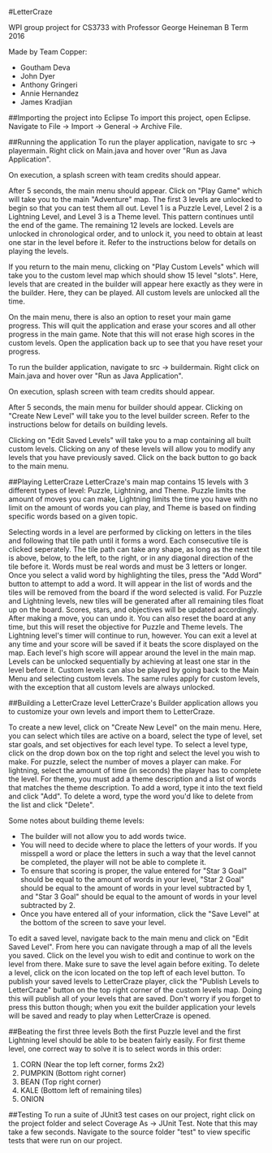 #LetterCraze

WPI group project for CS3733 with Professor George Heineman
B Term 2016

Made by Team Copper:
* Goutham Deva
* John Dyer
* Anthony Gringeri
* Annie Hernandez
* James Kradjian

##Importing the project into Eclipse
To import this project, open Eclipse. Navigate to File -> Import -> General -> Archive File.

##Running the application
To run the player application, navigate to src -> playermain. Right click on Main.java and hover over "Run as Java Application". 

On execution, a splash screen with team credits should appear.

After 5 seconds, the main menu should appear. Click on "Play Game" which will take you to the main "Adventure" map. The first 3 levels are unlocked to begin so that you can test them all out. Level 1 is a Puzzle Level, Level 2 is a Lightning Level, and Level 3 is a Theme level. This pattern continues until the end of the game. The remaining 12 levels are locked. Levels are unlocked in chronological order, and to unlock it, you need to obtain at least one star in the level before it. Refer to the instructions below for details on playing the levels.

If you return to the main menu, clicking on "Play Custom Levels" which will take you to the custom level map which should show 15 level "slots". Here, levels that are created in the builder will appear here exactly as they were in the builder. Here, they can be played. All custom levels are unlocked all the time. 

On the main menu, there is also an option to reset your main game progress. This will quit the application and erase your scores and all other progress in the main game. Note that this will not erase high scores in the custom levels. Open the application back up to see that you have reset your progress. 

To run the builder application, navigate to src -> buildermain. Right click on Main.java and hover over "Run as Java Application". 

On execution, splash screen with team credits should appear.

After 5 seconds, the main menu for builder should appear. Clicking on "Create New Level" will take you to the level builder screen. Refer to the instructions below for details on building levels.

Clicking on "Edit Saved Levels" will take you to a map containing all built custom levels. Clicking on any of these levels will allow you to modify any levels that you have previously saved. Click on the back button to go back to the main menu.

##Playing LetterCraze
LetterCraze's main map contains 15 levels with 3 different types of level: Puzzle, Lightning, and Theme. Puzzle limits the amount of moves you can make, Lightning limits the time you have with no limit on the amount of words you can play, and Theme is based on finding specific words based on a given topic. 

Selecting words in a level are performed by clicking on letters in the tiles and following that tile path until it forms a word. Each consecutive tile is clicked seperately. The tile path can take any shape, as long as the next tile is above, below, to the left, to the right, or in any diagonal direction of the tile before it. Words must be real words and must be 3 letters or longer. Once you select a valid word by highlighting the tiles, press the "Add Word" button to attempt to add a word. It will appear in the list of words and the tiles will be removed from the board if the word selected is valid. For Puzzle and Lightning levels, new tiles will be generated after all remaining tiles float up on the board. Scores, stars, and objectives will be updated accordingly. After making a move, you can undo it. You can also reset the board at any time, but this will reset the objective for Puzzle and Theme levels. The Lightning level's timer will continue to run, however. You can exit a level at any time and your score will be saved if it beats the score displayed on the map. Each level's high score will appear around the level in the main map. Levels can be unlocked sequentially by achieving at least one star in the level before it. Custom levels can also be played by going back to the Main Menu and selecting custom levels. The same rules apply for custom levels, with the exception that all custom levels are always unlocked. 

##Building a LetterCraze level
LetterCraze's Builder application allows you to customize your own levels and import them to LetterCraze.
 
To create a new level, click on "Create New Level" on the main menu. Here, you can select which tiles are active on a board, select the type of level, set star goals, and set objectives for each level type. To select a level type, click on the drop down box on the top right and select the level you wish to make. For puzzle, select the number of moves a player can make. For lightning, select the amount of time (in seconds) the player has to complete the level. For theme, you must add a theme description and a list of words that matches the theme description. To add a word, type it into the text field and click "Add". To delete a word, type the word you'd like to delete from the list and click "Delete". 

Some notes about building theme levels:
* The builder will not allow you to add words twice. 
* You will need to decide where to place the letters of your words. If you misspell a word or place the letters in such a way that the level cannot be completed, the player will not be able to complete it.
* To ensure that scoring is proper, the value entered for "Star 3 Goal" should be equal to the amount of words in your level, "Star 2 Goal" should be equal to the amount of words in your level subtracted by 1, and "Star 3 Goal" should be equal to the amount of words in your level subtracted by 2. 
* Once you have entered all of your information, click the "Save Level" at the bottom of the screen to save your level.
 
To edit a saved level, navigate back to the main menu and click on "Edit Saved Level". From here you can navigate through a map of all the levels you saved. Click on the level you wish to edit and continue to work on the level from there. Make sure to save the level again before exiting. To delete a level, click on the icon located on the top left of each level button. To publish your saved levels to LetterCraze player, click the "Publish Levels to LetterCraze" button on the top right corner of the custom levels map. Doing this will publish all of your levels that are saved. Don't worry if you forget to press this button though; when you exit the builder application your levels will be saved and ready to play when LetterCraze is opened.

##Beating the first three levels
Both the first Puzzle level and the first Lightning level should be able to be beaten fairly easily. For first theme level, one correct way to solve it is to select words in this order:
1) CORN (Near the top left corner, forms 2x2)
2) PUMPKIN (Bottom right corner)
3) BEAN (Top right corner)
4) KALE (Bottom left of remaining tiles)
5) ONION

##Testing
To run a suite of JUnit3 test cases on our project, right click on the project folder and select Coverage As -> JUnit Test. Note that this may take a few seconds. Navigate to the source folder "test" to view specific tests that were run on our project.